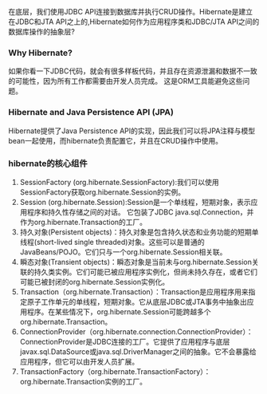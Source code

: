 在底层，我们使用JDBC API连接到数据库并执行CRUD操作。Hibernate是建立在JDBC和JTA API之上的,Hibernate如何作为应用程序类和JDBC/JTA API之间的数据库操作的抽象层?

### Why Hibernate?

如果你看一下JDBC代码，就会有很多样板代码，并且存在资源泄漏和数据不一致的可能性，因为所有工作都需要由开发人员完成。 这是ORM工具能避免这些问题。

### Hibernate and Java Persistence API (JPA)

Hibernate提供了Java Persistence API的实现，因此我们可以将JPA注释与模型bean一起使用，而hibernate负责配置它，并且在CRUD操作中使用。

### hibernate的核心组件

1. SessionFactory (org.hibernate.SessionFactory):我们可以使用SessionFactory获取org.hibernate.Session的实例。
2. Session (org.hibernate.Session):Session是一个单线程，短期对象，表示应用程序和持久性存储之间的对话。 它包装了JDBC java.sql.Connection，并作为org.hibernate.Transaction的工厂。
3. 持久对象(Persistent objects)：持久对象是包含持久状态和业务功能的短期单线程(short-lived single threaded)对象。这些可以是普通的JavaBeans/POJO。它们只与一个org.hibernate.Session相关联。
4. 瞬态对象(Transient objects)：瞬态对象是当前未与org.hibernate.Session关联的持久类实例。它们可能已被应用程序实例化，但尚未持久存在，或者它们可能已被封闭的org.hibernate.Session实例化。
5. Transaction（org.hibernate.Transaction）：Transaction是应用程序用来指定原子工作单元的单线程，短期对象。它从底层JDBC或JTA事务中抽象出应用程序。在某些情况下，org.hibernate.Session可能跨越多个org.hibernate.Transaction。
6. ConnectionProvider（org.hibernate.connection.ConnectionProvider）：ConnectionProvider是JDBC连接的工厂。它提供了应用程序与底层javax.sql.DataSource或java.sql.DriverManager之间的抽象。它不会暴露给应用程序，但它可以由开发人员扩展。
7. TransactionFactory（org.hibernate.TransactionFactory）：org.hibernate.Transaction实例的工厂。
